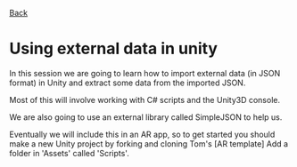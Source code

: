 [Back](https://uwetom.github.io/media-production-worksheets)

# Using external data in unity 
In this session we are going to learn how to import external data (in JSON format) in Unity and extract  some data from the imported JSON.  

Most of this will involve working with C# scripts and the Unity3D console.

We are also going to use an external library called SimpleJSON to help us.

Eventually we will include this in an AR app, so to get started you should make a new Unity project by forking and cloning Tom's [AR template] 
Add a folder in 'Assets' called 'Scripts'.
<!--stackedit_data:
eyJoaXN0b3J5IjpbMjQ5MTc3OTg1LDE2MjE4NDI2NjcsLTE0OD
U5NDIyMTRdfQ==
-->